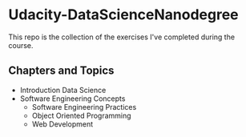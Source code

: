 # Udacity-DataScienceNanodegree
This repo is the collection of the exercises I've completed during the course.

## Chapters and Topics
* Introduction Data Science
* Software Engineering Concepts
  * Software Engineering Practices
  * Object Oriented Programming
  * Web Development
